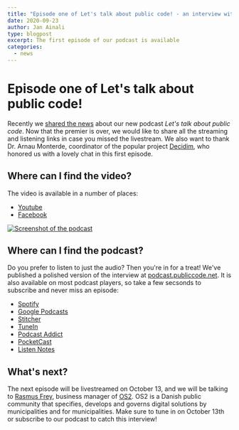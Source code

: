 ```yaml
---
title: "Episode one of Let's talk about public code! - an interview with Dr. Arnau Monterde"
date: 2020-09-23
author: Jan Ainali
type: blogpost
excerpt: The first episode of our podcast is available
categories:
  - news
---
```


# Episode one of Let's talk about public code!

Recently we [shared the news](https://blog.publiccode.net/news/2020/09/01/on-air-next-our-podcast.html) about our new podcast *Let's talk about public code*. Now that the  premier is over, we would like to share all the streaming and listening links in case you missed the livestream. We also want to thank Dr. Arnau Monterde, coordinator of the popular project [Decidim](https://decidim.org/), who honored us with a lovely chat in this first episode.

## Where can I find the video?

The video is available in a number of places:

- [Youtube](https://www.youtube.com/watch?v=MFAb8QaDXFY)
- [Facebook](https://www.facebook.com/publiccodenet/videos/643877099845339/)

[![Screenshot of the podcast]({{site.url}}/assets/screenshot-podcast.png)](https://www.youtube.com/watch?v=MFAb8QaDXFY)

## Where can I find the podcast?

Do you prefer to listen to just the audio? Then you're in for a treat! We've published a polished version of the interview at [podcast.publiccode.net](https://podcast.publiccode.net/).
It is also available on most podcast players, so take a few secsonds to subscribe and never miss an episode:

- [Spotify](https://open.spotify.com/show/3m7m3AtL0jf67NpQ9B9HRs)
- [Google Podcasts](https://podcasts.google.com/feed/aHR0cHM6Ly9wb2RjYXN0LnB1YmxpY2NvZGUubmV0L2ZlZWQueG1s)
- [Stitcher](https://www.stitcher.com/s?fid=572446)
- [TuneIn](https://tunein.com/podcasts/Technology-Podcasts/Lets-talk-about-public-code-p1365579/)
- [Podcast Addict](https://podcastaddict.com/podcast/lets-talk-about-public-code/3105988)
- [PocketCast](https://pca.st/vdvtvnqc)
- [Listen Notes](https://www.listennotes.com/podcasts/lets-talk-about-public-code-foundation-for-AOD3guWQ9BY/)

## What's next?

The next episode will be livestreamed on October 13, and we will be talking to [Rasmus Frey](https://www.os2.eu/om-os2), business manager of [OS2](https://www.os2.eu/in-english). OS2 is a Danish public community that specifies, develops and governs digital solutions by municipalities and for municipalities. Make sure to tune in on October 13th or subscribe to our podcast to catch this interview!
